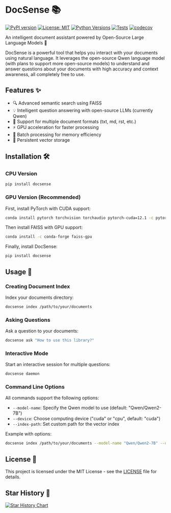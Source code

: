 # DocSense 📚

[![PyPI version](https://badge.fury.io/py/docsense.svg)](https://badge.fury.io/py/docsense)
[![License: MIT](https://img.shields.io/badge/License-MIT-yellow.svg)](https://opensource.org/licenses/MIT)
[![Python Versions](https://img.shields.io/pypi/pyversions/docsense.svg)](https://pypi.org/project/docsense/)
[![Tests](https://github.com/harimkang/docsense/actions/workflows/test.yml/badge.svg)](https://github.com/harimkang/docsense/actions/workflows/test.yml)
[![codecov](https://codecov.io/gh/harimkang/docsense/branch/main/graph/badge.svg)](https://codecov.io/gh/harimkang/docsense)

An intelligent document assistant powered by Open-Source Large Language Models 🤖

DocSense is a powerful tool that helps you interact with your documents using natural language. It leverages the open-source Qwen language model (with plans to support more open-source models) to understand and answer questions about your documents with high accuracy and context awareness, all completely free to use.

## Features ✨

- 🔍 Advanced semantic search using FAISS
- 💡 Intelligent question answering with open-source LLMs (currently Qwen)
- 📝 Support for multiple document formats (txt, md, rst, etc.)
- ⚡ GPU acceleration for faster processing
- 🔄 Batch processing for memory efficiency
- 💾 Persistent vector storage

## Installation 🛠️

### CPU Version

```bash
pip install docsense
```

### GPU Version (Recommended)

First, install PyTorch with CUDA support:

```bash
conda install pytorch torchvision torchaudio pytorch-cuda=12.1 -c pytorch -c nvidia
```

Then install FAISS with GPU support:

```bash
conda install -c conda-forge faiss-gpu
```

Finally, install DocSense:

```bash
pip install docsense
```

## Usage 🚀

### Creating Document Index

Index your documents directory:

```bash
docsense index /path/to/your/documents
```

### Asking Questions

Ask a question to your documents:

```bash
docsense ask "How to use this library?"
```

### Interactive Mode

Start an interactive session for multiple questions:

```bash
docsense daemon
```

### Command Line Options

All commands support the following options:

- `--model-name`: Specify the Qwen model to use (default: "Qwen/Qwen2-7B")
- `--device`: Choose computing device ("cuda" or "cpu", default: "cuda")
- `--index-path`: Set custom path for the vector index

Example with options:

```bash
docsense index /path/to/your/documents --model-name "Qwen/Qwen2-7B" --device "cuda" --index-path /path/to/your/index
```

## License 📄

This project is licensed under the MIT License - see the [LICENSE](LICENSE) file for details.

## Star History 🌟

[![Star History Chart](https://api.star-history.com/svg?repos=harimkang/docsense&type=Date)](https://star-history.com/#harimkang/docsense&Date)
